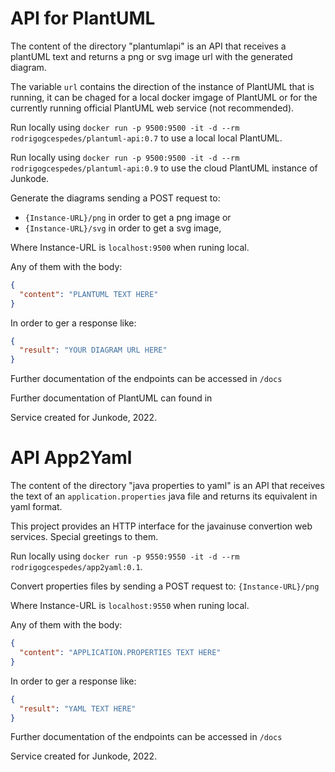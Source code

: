 # API for PlantUML

The content of the directory "plantumlapi" is an API that receives a plantUML text and returns a png or svg image url with the generated diagram.

The variable ```url``` contains the direction of the instance of PlantUML that is running, it can be chaged for a local docker imgage of PlantUML or for the currently running official PlantUML web service (not recommended).

Run locally using ```docker run -p 9500:9500 -it -d --rm rodrigogcespedes/plantuml-api:0.7``` to use a local local PlantUML.

Run locally using ```docker run -p 9500:9500 -it -d --rm rodrigogcespedes/plantuml-api:0.9``` to use the cloud PlantUML instance of Junkode.

Generate the diagrams sending a POST request to:
* ```{Instance-URL}/png``` in order to get a png image or
* ```{Instance-URL}/svg``` in order to get a svg image,

Where Instance-URL is ```localhost:9500``` when runing local.

Any of them with the body:
```json
{
  "content": "PLANTUML TEXT HERE"
}
```
In order to ger a response like:
```json
{
  "result": "YOUR DIAGRAM URL HERE"
}
```

Further documentation of the endpoints can be accessed in ```/docs```

Further documentation of PlantUML can found in 

Service created for Junkode, 2022.


# API App2Yaml

The content of the directory "java properties to yaml" is an API that receives the text of an ```application.properties``` java file and returns its equivalent in yaml format.

This project provides an HTTP interface for the javainuse convertion web services. Special greetings to them.

Run locally using ```docker run -p 9550:9550 -it -d --rm rodrigogcespedes/app2yaml:0.1```.

Convert properties files by sending a POST request to:
```{Instance-URL}/png```

Where Instance-URL is ```localhost:9550``` when runing local.

Any of them with the body:
```json
{
  "content": "APPLICATION.PROPERTIES TEXT HERE"
}
```
In order to ger a response like:
```json
{
  "result": "YAML TEXT HERE"
}
```

Further documentation of the endpoints can be accessed in ```/docs```

Service created for Junkode, 2022.
